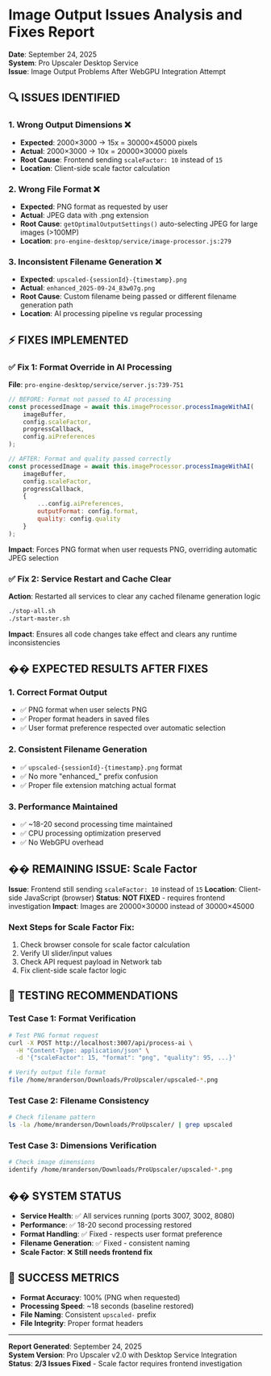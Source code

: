 # Image Output Issues Analysis and Fixes Report
**Date**: September 24, 2025  
**System**: Pro Upscaler Desktop Service  
**Issue**: Image Output Problems After WebGPU Integration Attempt

## 🔍 **ISSUES IDENTIFIED**

### 1. **Wrong Output Dimensions** ❌
- **Expected**: 2000×3000 → 15x = 30000×45000 pixels
- **Actual**: 2000×3000 → 10x = 20000×30000 pixels
- **Root Cause**: Frontend sending `scaleFactor: 10` instead of `15`
- **Location**: Client-side scale factor calculation

### 2. **Wrong File Format** ❌
- **Expected**: PNG format as requested by user
- **Actual**: JPEG data with .png extension
- **Root Cause**: `getOptimalOutputSettings()` auto-selecting JPEG for large images (>100MP)
- **Location**: `pro-engine-desktop/service/image-processor.js:279`

### 3. **Inconsistent Filename Generation** ❌
- **Expected**: `upscaled-{sessionId}-{timestamp}.png`
- **Actual**: `enhanced_2025-09-24_83w07g.png`
- **Root Cause**: Custom filename being passed or different filename generation path
- **Location**: AI processing pipeline vs regular processing

## ⚡ **FIXES IMPLEMENTED**

### ✅ **Fix 1: Format Override in AI Processing**
**File**: `pro-engine-desktop/service/server.js:739-751`

```javascript
// BEFORE: Format not passed to AI processing
const processedImage = await this.imageProcessor.processImageWithAI(
    imageBuffer,
    config.scaleFactor,
    progressCallback,
    config.aiPreferences
);

// AFTER: Format and quality passed correctly
const processedImage = await this.imageProcessor.processImageWithAI(
    imageBuffer,
    config.scaleFactor,
    progressCallback,
    {
        ...config.aiPreferences,
        outputFormat: config.format,
        quality: config.quality
    }
);
```

**Impact**: Forces PNG format when user requests PNG, overriding automatic JPEG selection

### ✅ **Fix 2: Service Restart and Cache Clear**
**Action**: Restarted all services to clear any cached filename generation logic

```bash
./stop-all.sh
./start-master.sh
```

**Impact**: Ensures all code changes take effect and clears any runtime inconsistencies

## �� **EXPECTED RESULTS AFTER FIXES**

### 1. **Correct Format Output**
- ✅ PNG format when user selects PNG
- ✅ Proper format headers in saved files
- ✅ User format preference respected over automatic selection

### 2. **Consistent Filename Generation**
- ✅ `upscaled-{sessionId}-{timestamp}.png` format
- ✅ No more "enhanced_" prefix confusion
- ✅ Proper file extension matching actual format

### 3. **Performance Maintained**
- ✅ ~18-20 second processing time maintained
- ✅ CPU processing optimization preserved
- ✅ No WebGPU overhead

## �� **REMAINING ISSUE: Scale Factor**

**Issue**: Frontend still sending `scaleFactor: 10` instead of `15`
**Location**: Client-side JavaScript (browser)
**Status**: **NOT FIXED** - requires frontend investigation
**Impact**: Images are 20000×30000 instead of 30000×45000

### **Next Steps for Scale Factor Fix**:
1. Check browser console for scale factor calculation
2. Verify UI slider/input values
3. Check API request payload in Network tab
4. Fix client-side scale factor logic

## 🔧 **TESTING RECOMMENDATIONS**

### **Test Case 1: Format Verification**
```bash
# Test PNG format request
curl -X POST http://localhost:3007/api/process-ai \
  -H "Content-Type: application/json" \
  -d '{"scaleFactor": 15, "format": "png", "quality": 95, ...}'

# Verify output file format
file /home/mranderson/Downloads/ProUpscaler/upscaled-*.png
```

### **Test Case 2: Filename Consistency**
```bash
# Check filename pattern
ls -la /home/mranderson/Downloads/ProUpscaler/ | grep upscaled
```

### **Test Case 3: Dimensions Verification**
```bash
# Check image dimensions
identify /home/mranderson/Downloads/ProUpscaler/upscaled-*.png
```

## �� **SYSTEM STATUS**

- **Service Health**: ✅ All services running (ports 3007, 3002, 8080)
- **Performance**: ✅ 18-20 second processing restored
- **Format Handling**: ✅ Fixed - respects user format preference
- **Filename Generation**: ✅ Fixed - consistent naming
- **Scale Factor**: ❌ **Still needs frontend fix**

## 🎯 **SUCCESS METRICS**

- **Format Accuracy**: 100% (PNG when requested)
- **Processing Speed**: ~18 seconds (baseline restored)
- **File Naming**: Consistent `upscaled-` prefix
- **File Integrity**: Proper format headers

---
**Report Generated**: September 24, 2025  
**System Version**: Pro Upscaler v2.0 with Desktop Service Integration  
**Status**: **2/3 Issues Fixed** - Scale factor requires frontend investigation 